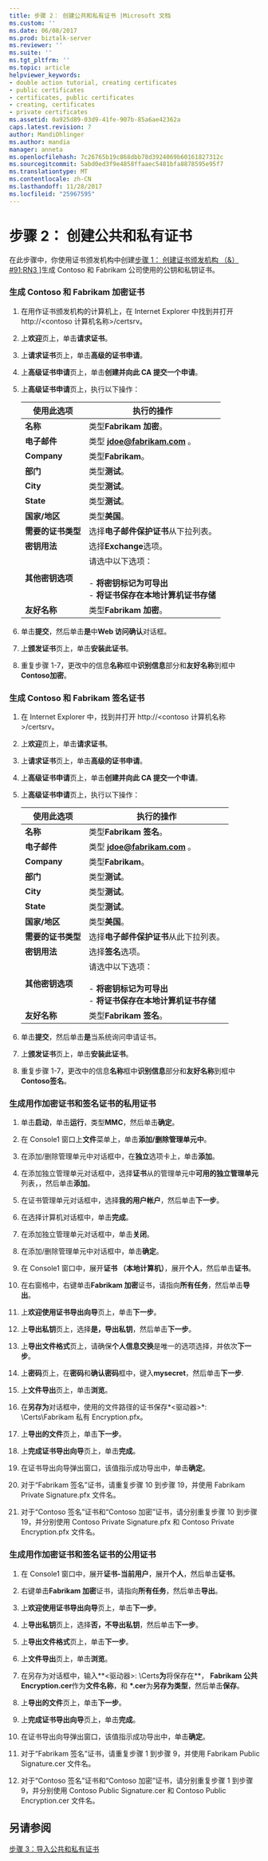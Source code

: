 ```yaml
---
title: 步骤 2： 创建公共和私有证书 |Microsoft 文档
ms.custom: ''
ms.date: 06/08/2017
ms.prod: biztalk-server
ms.reviewer: ''
ms.suite: ''
ms.tgt_pltfrm: ''
ms.topic: article
helpviewer_keywords:
- double action tutorial, creating certificates
- public certificates
- certificates, public certificates
- creating, certificates
- private certificates
ms.assetid: 0a925d89-03d9-41fe-907b-85a6ae42362a
caps.latest.revision: 7
author: MandiOhlinger
ms.author: mandia
manager: anneta
ms.openlocfilehash: 7c26765b19c868dbb78d3924069b60161827312c
ms.sourcegitcommit: 5abd0ed3f9e4858ffaaec5481bfa8878595e95f7
ms.translationtype: MT
ms.contentlocale: zh-CN
ms.lasthandoff: 11/28/2017
ms.locfileid: "25967595"
---
```

# <a name="step-2-creating-public-and-private-certificates"></a>步骤 2： 创建公共和私有证书
在此步骤中，你使用证书颁发机构中创建[步骤 1： 创建证书颁发机构 （&） #91;RN3 &#93;](../../adapters-and-accelerators/accelerator-rosettanet/step-1-creating-a-certification-authority.md)生成 Contoso 和 Fabrikam 公司使用的公钥和私钥证书。  
  
### <a name="to-generate-the-contoso-and-fabrikam-encryption-certificates"></a>生成 Contoso 和 Fabrikam 加密证书  
  
1.  在用作证书颁发机构的计算机上，在 Internet Explorer 中找到并打开 http://<contoso 计算机名称>/certsrv。  
  
2.  上**欢迎**页上，单击**请求证书**。  
  
3.  上**请求证书**页上，单击**高级的证书申请**。  
  
4.  上**高级证书申请**页上，单击**创建并向此 CA 提交一个申请**。  
  
5.  上**高级证书申请**页上，执行以下操作：  
  
    |使用此选项|执行的操作|  
    |--------------|----------------|  
    |**名称**|类型**Fabrikam 加密**。|  
    |**电子邮件**|类型 **jdoe@fabrikam.com** 。|  
    |**Company**|类型**Fabrikam**。|  
    |**部门**|类型**测试**。|  
    |**City**|类型**测试**。|  
    |**State**|类型**测试**。|  
    |**国家/地区**|类型**美国**。|  
    |**需要的证书类型**|选择**电子邮件保护证书**从下拉列表。|  
    |**密钥用法**|选择**Exchange**选项。|  
    |**其他密钥选项**|请选中以下选项：<br /><br /> -   **将密钥标记为可导出**<br />-   **将证书保存在本地计算机证书存储**|  
    |**友好名称**|类型**Fabrikam 加密**。|  
  
6.  单击**提交**，然后单击**是**中**Web 访问确认**对话框。  
  
7.  上**颁发证书**页上，单击**安装此证书**。  
  
8.  重复步骤 1-7，更改中的信息**名称**框中**识别信息**部分和**友好名称**到框中**Contoso加密**。  
  
### <a name="to-generate-the-contoso-and-fabrikam-signing-certificates"></a>生成 Contoso 和 Fabrikam 签名证书  
  
1.  在 Internet Explorer 中，找到并打开 http://<contoso 计算机名称>/certsrv。  
  
2.  上**欢迎**页上，单击**请求证书**。  
  
3.  上**请求证书**页上，单击**高级的证书申请**。  
  
4.  上**高级证书申请**页上，单击**创建并向此 CA 提交一个申请**。  
  
5.  上**高级证书申请**页上，执行以下操作：  
  
    |使用此选项|执行的操作|  
    |--------------|----------------|  
    |**名称**|类型**Fabrikam 签名**。|  
    |**电子邮件**|类型 **jdoe@fabrikam.com** 。|  
    |**Company**|类型**Fabrikam**。|  
    |**部门**|类型**测试**。|  
    |**City**|类型**测试**。|  
    |**State**|类型**测试**。|  
    |**国家/地区**|类型**美国**。|  
    |**需要的证书类型**|选择**电子邮件保护证书**从此下拉列表。|  
    |**密钥用法**|选择**签名**选项。|  
    |**其他密钥选项**|请选中以下选项：<br /><br /> -   **将密钥标记为可导出**<br />-   **将证书保存在本地计算机证书存储**|  
    |**友好名称**|类型**Fabrikam 签名**。|  
  
6.  单击**提交**，然后单击**是**当系统询问申请证书。  
  
7.  上**颁发证书**页上，单击**安装此证书**。  
  
8.  重复步骤 1-7，更改中的信息**名称**框中**识别信息**部分和**友好名称**到框中**Contoso签名**。  
  
### <a name="to-generate-private-certificates-for-the-encryption-and-signature-certificates"></a>生成用作加密证书和签名证书的私用证书  
  
1.  单击**启动**，单击**运行**，类型**MMC**，然后单击**确定**。  
  
2.  在 Console1 窗口上**文件**菜单上，单击**添加/删除管理单元中**。  
  
3.  在添加/删除管理单元中对话框中，在**独立**选项卡上，单击**添加**。  
  
4.  在添加独立管理单元对话框中，选择**证书**从的管理单元中**可用的独立管理单元**列表，，然后单击**添加**。  
  
5.  在证书管理单元对话框中，选择**我的用户帐户**，然后单击**下一步**。  
  
6.  在选择计算机对话框中，单击**完成**。  
  
7.  在添加独立管理单元对话框中，单击**关闭**。  
  
8.  在添加/删除管理单元中对话框中，单击**确定**。  
  
9. 在 Console1 窗口中，展开**证书 （本地计算机）**，展开**个人**，然后单击**证书**。  
  
10. 在右窗格中，右键单击**Fabrikam 加密**证书，请指向**所有任务**，然后单击**导出**。  
  
11. 上**欢迎使用证书导出向导**页上，单击**下一步**。  
  
12. 上**导出私钥**页上，选择**是，导出私钥**，然后单击**下一步**。  
  
13. 上**导出文件格式**页上，请确保**个人信息交换**是唯一的选项选择，并依次**下一步**。  
  
14. 上**密码**页上，在**密码**和**确认密码**框中，键入**mysecret**，然后单击**下一步**.  
  
15. 上**文件导出**页上，单击**浏览**。  
  
16. 在**另存为**对话框中，使用的文件路径的证书保存*\<驱动器\>*: \Certs\Fabrikam 私有 Encryption.pfx。  
  
17. 上**导出的文件**页上，单击**下一步**。  
  
18. 上**完成证书导出向导**页上，单击**完成**。  
  
19. 在证书导出向导弹出窗口，该值指示成功导出中，单击**确定**。  
  
20. 对于“Fabrikam 签名”证书，请重复步骤 10 到步骤 19，并使用 Fabrikam Private Signature.pfx 文件名。  
  
21. 对于“Contoso 签名”证书和“Contoso 加密”证书，请分别重复步骤 10 到步骤 19，并分别使用 Contoso Private Signature.pfx 和 Contoso Private Encryption.pfx 文件名。  
  
### <a name="to-generate-public-certificates-for-the-encryption-and-signature-certificates"></a>生成用作加密证书和签名证书的公用证书  
  
1.  在 Console1 窗口中，展开**证书-当前用户**，展开**个人**，然后单击**证书**。  
  
2.  右键单击**Fabrikam 加密**证书，请指向**所有任务**，然后单击**导出**。  
  
3.  上**欢迎使用证书导出向导**页上，单击**下一步**。  
  
4.  上**导出私钥**页上，选择**否，不导出私钥**，然后单击**下一步**。  
  
5.  上**导出文件格式**页上，单击**下一步**。  
  
6.  上**文件导出**页上，单击**浏览**。  
  
7.  在另存为对话框中，输入**\<驱动器\>: \Certs**为**将保存在**， **Fabrikam 公共 Encryption.cer**作为**文件名称**，和 **\*.cer**为**另存为类型**，然后单击**保存**。  
  
8.  上**导出的文件**页上，单击**下一步**。  
  
9. 上**完成证书导出向导**页上，单击**完成**。  
  
10. 在证书导出向导弹出窗口，该值指示成功导出中，单击**确定**。  
  
11. 对于“Fabrikam 签名”证书，请重复步骤 1 到步骤 9，并使用 Fabrikam Public Signature.cer 文件名。  
  
12. 对于“Contoso 签名”证书和“Contoso 加密”证书，请分别重复步骤 1 到步骤 9，并分别使用 Contoso Public Signature.cer 和 Contoso Public Encryption.cer 文件名。  
  
## <a name="see-also"></a>另请参阅  
 [步骤 3：导入公共和私有证书](../../adapters-and-accelerators/accelerator-rosettanet/step-3-importing-public-and-private-certificates.md)